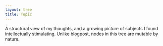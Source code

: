 ```yaml
---
layout: tree
title: Topic
---
```


A structural view of my thoughts, and a growing picture of subjects I found intellectually stimulating. Unlike blogpost, nodes in this tree are mutable by nature.
